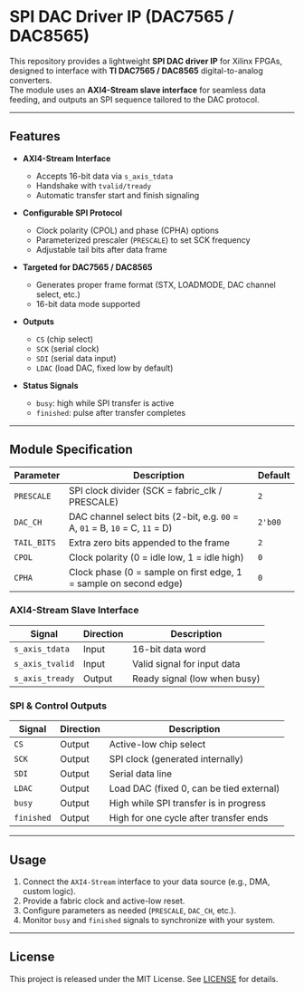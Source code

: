 # SPI DAC Driver IP (DAC7565 / DAC8565)

This repository provides a lightweight **SPI DAC driver IP** for Xilinx FPGAs, designed to interface with **TI DAC7565 / DAC8565** digital-to-analog converters.  
The module uses an **AXI4-Stream slave interface** for seamless data feeding, and outputs an SPI sequence tailored to the DAC protocol.

---

## Features

- **AXI4-Stream Interface**  
  - Accepts 16-bit data via `s_axis_tdata`  
  - Handshake with `tvalid/tready`  
  - Automatic transfer start and finish signaling  

- **Configurable SPI Protocol**  
  - Clock polarity (CPOL) and phase (CPHA) options  
  - Parameterized prescaler (`PRESCALE`) to set SCK frequency  
  - Adjustable tail bits after data frame  

- **Targeted for DAC7565 / DAC8565**  
  - Generates proper frame format (STX, LOADMODE, DAC channel select, etc.)  
  - 16-bit data mode supported  

- **Outputs**  
  - `CS` (chip select)  
  - `SCK` (serial clock)  
  - `SDI` (serial data input)  
  - `LDAC` (load DAC, fixed low by default)  

- **Status Signals**  
  - `busy`: high while SPI transfer is active  
  - `finished`: pulse after transfer completes  

---

## Module Specification

| Parameter    | Description                                                                 | Default |
|--------------|-----------------------------------------------------------------------------|---------|
| `PRESCALE`   | SPI clock divider (SCK = fabric_clk / PRESCALE)                            | `2`     |
| `DAC_CH`     | DAC channel select bits (2-bit, e.g. `00` = A, `01` = B, `10` = C, `11` = D)| `2'b00` |
| `TAIL_BITS`  | Extra zero bits appended to the frame                                      | `2`     |
| `CPOL`       | Clock polarity (0 = idle low, 1 = idle high)                               | `0`     |
| `CPHA`       | Clock phase (0 = sample on first edge, 1 = sample on second edge)          | `0`     |

### AXI4-Stream Slave Interface
| Signal          | Direction | Description                                    |
|-----------------|-----------|------------------------------------------------|
| `s_axis_tdata`  | Input     | 16-bit data word                               |
| `s_axis_tvalid` | Input     | Valid signal for input data                    |
| `s_axis_tready` | Output    | Ready signal (low when busy)                   |

### SPI & Control Outputs
| Signal    | Direction | Description                             |
|-----------|-----------|-----------------------------------------|
| `CS`      | Output    | Active-low chip select                  |
| `SCK`     | Output    | SPI clock (generated internally)        |
| `SDI`     | Output    | Serial data line                        |
| `LDAC`    | Output    | Load DAC (fixed 0, can be tied external)|
| `busy`    | Output    | High while SPI transfer is in progress  |
| `finished`| Output    | High for one cycle after transfer ends  |

---

## Usage

1. Connect the `AXI4-Stream` interface to your data source (e.g., DMA, custom logic).  
2. Provide a fabric clock and active-low reset.  
3. Configure parameters as needed (`PRESCALE`, `DAC_CH`, etc.).  
4. Monitor `busy` and `finished` signals to synchronize with your system.  

---

## License

This project is released under the MIT License. See [LICENSE](LICENSE) for details.


